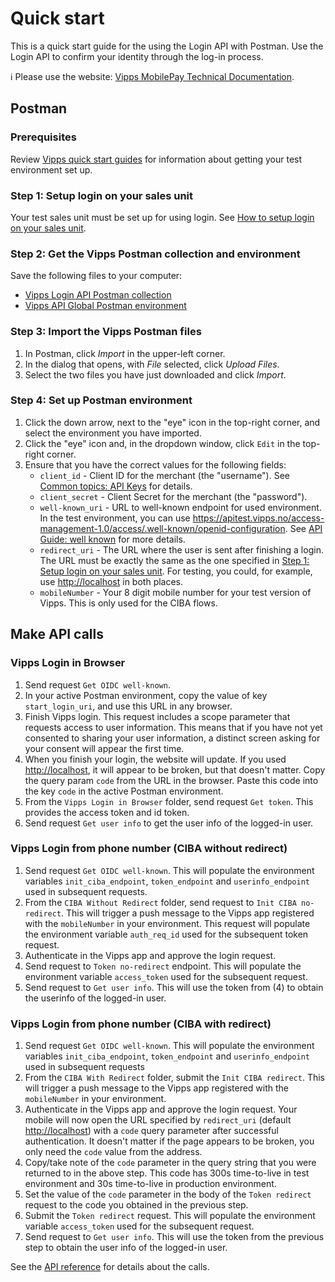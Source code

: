<!-- START_METADATA
---
title: Quick start for the Login API
sidebar_label: Quick start
sidebar_position: 20
description: Quick start guide for the using the Login API with Postman.
pagination_next: null
pagination_prev: null
---
END_METADATA -->

# Quick start

This is a quick start guide for the using the Login API with Postman.
Use the Login API to confirm your identity through the log-in process.

<!-- START_COMMENT -->

ℹ️ Please use the website:
[Vipps MobilePay Technical Documentation](https://vippsas.github.io/vipps-developer-docs/docs/APIs/login-api).

<!-- END_COMMENT -->

## Postman

### Prerequisites

Review
[Vipps quick start guides](https://vippsas.github.io/vipps-developer-docs/docs/vipps-developers/quick-start-guides)
for information about getting your test environment set up.

### Step 1: Setup login on your sales unit

Your test sales unit must be set up for using login.
See [How to setup login on your sales unit](https://vippsas.github.io/vipps-developer-docs/docs/vipps-developers/developer-resources/portal#how-to-setup-login-on-your-sales-unit).


### Step 2: Get the Vipps Postman collection and environment

Save the following files to your computer:

* [Vipps Login API Postman collection](tools/vipps-login-api.postman_collection.json)
* [Vipps API Global Postman environment](https://raw.githubusercontent.com/vippsas/vipps-developers/master/tools/vipps-api-global-postman-environment.json)

### Step 3: Import the Vipps Postman files

1. In Postman, click *Import* in the upper-left corner.
1. In the dialog that opens, with *File* selected, click *Upload Files*.
1. Select the two files you have just downloaded and click *Import*.

### Step 4: Set up Postman environment

1. Click the down arrow, next to the "eye" icon in the top-right corner, and select the environment you have imported.
1. Click the "eye" icon and, in the dropdown window, click `Edit` in the top-right corner.
1. Ensure that you have the correct values for the following fields:
   * `client_id` - Client ID for the merchant (the "username").
     See [Common topics: API Keys](https://vippsas.github.io/vipps-developer-docs/docs/vipps-developers/common-topics/api-keys#getting-the-api-keys) for details.
   * `client_secret` - Client Secret for the merchant (the "password").
   * `well-known_uri` - URL to well-known endpoint for used environment.
      In the test environment, you can use <https://apitest.vipps.no/access-management-1.0/access/.well-known/openid-configuration>.
      See [API Guide: well known](api-guide/integration.md#openid-connect-discovery-endpoint) for more details.
   * `redirect_uri` - The URL where the user is sent after finishing a login.
      The URL must be exactly the same as the one specified in [Step 1: Setup login on your sales unit](#step-1-setup-login-on-your-sales-unit).
      For testing, you could, for example, use <http://localhost> in both places.
   * `mobileNumber` - Your 8 digit mobile number for your test version of Vipps. This is only used for the CIBA flows.

## Make API calls

### Vipps Login in Browser

1. Send request `Get OIDC well-known`.
1. In your active Postman environment, copy the value of key `start_login_uri`, and use this URL in any browser.
1. Finish Vipps login. This request includes a scope parameter that requests access to user information.
   This means that if you have not yet consented to sharing your user information, a distinct screen asking for your consent will appear the first time.
1. When you finish your login, the website will update.
If you used <http://localhost>, it will appear to be broken, but that doesn't matter.
Copy the query param `code` from the URL in the browser. Paste this code into the key `code` in the active Postman environment.
1. From the `Vipps Login in Browser` folder, send request `Get token`. This provides the access token and id token.
1. Send request `Get user info` to get the user info of the logged-in user.

### Vipps Login from phone number (CIBA without redirect)

1. Send request `Get OIDC well-known`. This will populate the environment variables `init_ciba_endpoint`, `token_endpoint` and `userinfo_endpoint` used in subsequent requests.
2. From the `CIBA Without Redirect` folder, send request to `Init CIBA no-redirect`. This will trigger a push message to the Vipps app registered with the `mobileNumber` in your environment. This request will populate the environment variable `auth_req_id` used for the subsequent token request.
3. Authenticate in the Vipps app and approve the login request.
4. Send request to `Token no-redirect` endpoint. This will populate the environment variable `access_token` used for the subsequent request.
5. Send request to `Get user info`. This will use the token from (4) to obtain the userinfo of the logged-in user.

### Vipps Login from phone number (CIBA with redirect)

1. Send request `Get OIDC well-known`. This will populate the environment variables `init_ciba_endpoint`, `token_endpoint` and `userinfo_endpoint` used in subsequent requests
1. From the `CIBA With Redirect` folder, submit the `Init CIBA redirect`. This will trigger a push message to the Vipps app registered with the `mobileNumber` in your environment.
1. Authenticate in the Vipps app and approve the login request. Your mobile will now open the URL specified by `redirect_uri` (default <http://localhost>) with a `code` query parameter after successful authentication. It doesn't matter if the page appears to be broken, you only need the `code` value from the address.
1. Copy/take note of the `code` parameter in the query string that you were returned to in the above step. This code has 300s time-to-live in test environment and 30s time-to-live in production environment.
1. Set the value of the `code` parameter in the body of the `Token redirect` request to the code you obtained in the previous step.
1. Submit the  `Token redirect` request. This will populate the environment variable `access_token` used for the subsequent request.
1. Send request to `Get user info`. This will use the token from the previous step to obtain the user info of the logged-in user.

See the
[API reference](https://vippsas.github.io/vipps-developer-docs/api/login)
for details about the calls.
